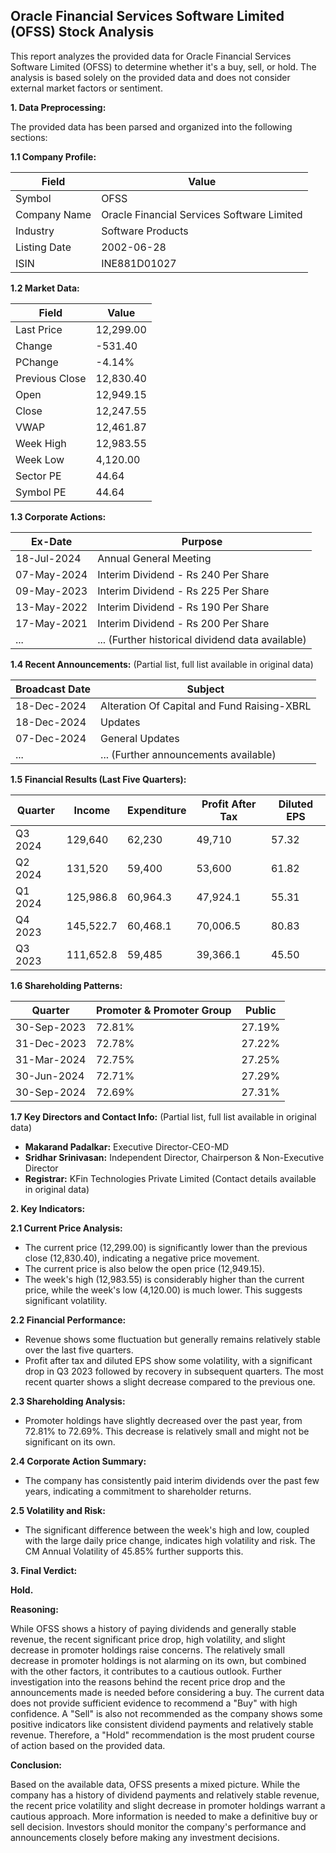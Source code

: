## Oracle Financial Services Software Limited (OFSS) Stock Analysis

This report analyzes the provided data for Oracle Financial Services Software Limited (OFSS) to determine whether it's a buy, sell, or hold.  The analysis is based solely on the provided data and does not consider external market factors or sentiment.

**1. Data Preprocessing:**

The provided data has been parsed and organized into the following sections:

**1.1 Company Profile:**

| Field             | Value                               |
|----------------------|---------------------------------------|
| Symbol             | OFSS                                  |
| Company Name       | Oracle Financial Services Software Limited |
| Industry           | Software Products                     |
| Listing Date       | 2002-06-28                            |
| ISIN               | INE881D01027                          |


**1.2 Market Data:**

| Field             | Value          |
|----------------------|-----------------|
| Last Price         | 12,299.00       |
| Change             | -531.40        |
| PChange            | -4.14%          |
| Previous Close     | 12,830.40       |
| Open               | 12,949.15       |
| Close              | 12,247.55       |
| VWAP               | 12,461.87       |
| Week High          | 12,983.55       |
| Week Low           | 4,120.00        |
| Sector PE          | 44.64           |
| Symbol PE          | 44.64           |


**1.3 Corporate Actions:**

| Ex-Date       | Purpose                                   |
|---------------|-------------------------------------------|
| 18-Jul-2024   | Annual General Meeting                    |
| 07-May-2024   | Interim Dividend - Rs 240 Per Share       |
| 09-May-2023   | Interim Dividend - Rs 225 Per Share       |
| 13-May-2022   | Interim Dividend - Rs 190 Per Share       |
| 17-May-2021   | Interim Dividend - Rs 200 Per Share       |
| ...            | ... (Further historical dividend data available) |


**1.4 Recent Announcements:** (Partial list, full list available in original data)

| Broadcast Date | Subject                                      |
|-----------------|----------------------------------------------|
| 18-Dec-2024    | Alteration Of Capital and Fund Raising-XBRL |
| 18-Dec-2024    | Updates                                       |
| 07-Dec-2024    | General Updates                              |
| ...            | ... (Further announcements available)         |


**1.5 Financial Results (Last Five Quarters):**

| Quarter      | Income       | Expenditure  | Profit After Tax | Diluted EPS |
|--------------|--------------|---------------|-------------------|-------------|
| Q3 2024      | 129,640      | 62,230        | 49,710            | 57.32       |
| Q2 2024      | 131,520      | 59,400        | 53,600            | 61.82       |
| Q1 2024      | 125,986.8    | 60,964.3      | 47,924.1          | 55.31       |
| Q4 2023      | 145,522.7    | 60,468.1      | 70,006.5          | 80.83       |
| Q3 2023      | 111,652.8    | 59,485        | 39,366.1          | 45.50       |


**1.6 Shareholding Patterns:**

| Quarter      | Promoter & Promoter Group | Public |
|--------------|--------------------------|--------|
| 30-Sep-2023  | 72.81%                     | 27.19% |
| 31-Dec-2023  | 72.78%                     | 27.22% |
| 31-Mar-2024  | 72.75%                     | 27.25% |
| 30-Jun-2024  | 72.71%                     | 27.29% |
| 30-Sep-2024  | 72.69%                     | 27.31% |


**1.7 Key Directors and Contact Info:** (Partial list, full list available in original data)

* **Makarand Padalkar:** Executive Director-CEO-MD
* **Sridhar Srinivasan:** Independent Director, Chairperson & Non-Executive Director
* **Registrar:** KFin Technologies Private Limited (Contact details available in original data)


**2. Key Indicators:**

**2.1 Current Price Analysis:**

* The current price (12,299.00) is significantly lower than the previous close (12,830.40), indicating a negative price movement.
* The current price is also below the open price (12,949.15).
* The week's high (12,983.55) is considerably higher than the current price, while the week's low (4,120.00) is much lower.  This suggests significant volatility.

**2.2 Financial Performance:**

* Revenue shows some fluctuation but generally remains relatively stable over the last five quarters.
* Profit after tax and diluted EPS show some volatility, with a significant drop in Q3 2023 followed by recovery in subsequent quarters.  The most recent quarter shows a slight decrease compared to the previous one.

**2.3 Shareholding Analysis:**

* Promoter holdings have slightly decreased over the past year, from 72.81% to 72.69%. This decrease is relatively small and might not be significant on its own.

**2.4 Corporate Action Summary:**

* The company has consistently paid interim dividends over the past few years, indicating a commitment to shareholder returns.

**2.5 Volatility and Risk:**

* The significant difference between the week's high and low, coupled with the large daily price change, indicates high volatility and risk.  The CM Annual Volatility of 45.85% further supports this.

**3. Final Verdict:**

**Hold.**

**Reasoning:**

While OFSS shows a history of paying dividends and generally stable revenue, the recent significant price drop, high volatility, and slight decrease in promoter holdings raise concerns.  The relatively small decrease in promoter holdings is not alarming on its own, but combined with the other factors, it contributes to a cautious outlook.  Further investigation into the reasons behind the recent price drop and the announcements made is needed before considering a buy.  The current data does not provide sufficient evidence to recommend a "Buy" with high confidence.  A "Sell" is also not recommended as the company shows some positive indicators like consistent dividend payments and relatively stable revenue.  Therefore, a "Hold" recommendation is the most prudent course of action based on the provided data.

**Conclusion:**

Based on the available data, OFSS presents a mixed picture.  While the company has a history of dividend payments and relatively stable revenue, the recent price volatility and slight decrease in promoter holdings warrant a cautious approach.  More information is needed to make a definitive buy or sell decision.  Investors should monitor the company's performance and announcements closely before making any investment decisions.

